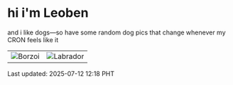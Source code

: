 # hi i'm Leoben

and i like dogs—so have some random dog pics that change whenever my CRON feels like it

|  |  |
|--------|----------|
| ![Borzoi](https://random-dog-vercel.vercel.app/api/random-borzoi?v=1752293927) | ![Labrador](https://random-dog-vercel.vercel.app/api/random-labrador?v=1752293927) |

Last updated: 2025-07-12 12:18 PHT
